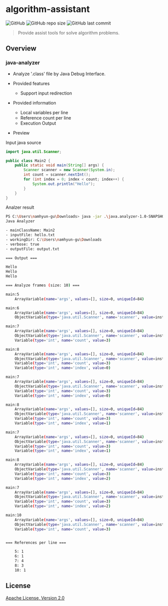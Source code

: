 # algorithm-assistant

![GitHub](https://img.shields.io/github/license/namhyun-gu/algorithm-assistant)
![GitHub repo size](https://img.shields.io/github/repo-size/namhyun-gu/algorithm-assistant)
![GitHub last commit](https://img.shields.io/github/last-commit/namhyun-gu/algorithm-assistant)

> Provide assist tools for solve algorithm problems.

## Overview

### java-analyzer

- Analyze '.class' file by Java Debug Interface.
- Provided features
  - Support input redirection
- Provided information
  - Local variables per line
  - Reference count per line
  - Execution Output

- Preview

Input java source

```java
import java.util.Scanner;

public class Main2 {
    public static void main(String[] args) {
        Scanner scanner = new Scanner(System.in);
        int count = scanner.nextInt();
        for (int index = 0; index < count; index++) {
            System.out.println("Hello");
        }
    }
}
```

Analzer result

```bash
PS C:\Users\namhyun-gu\Downloads> java -jar .\java.analyzer-1.0-SNAPSHOT.jar -i hello.txt -o output.txt Main2
Java Analyzer

- mainClassName: Main2
- inputFile: hello.txt
- workingDir: C:\Users\namhyun-gu\Downloads
- verbose: true
- outputFile: output.txt

=== Output ===

Hello
Hello
Hello

=== Analyze frames (size: 10) ===

main:5
	ArrayVariable(name='args', values=[], size=0, uniqueId=84)

main:6
	ArrayVariable(name='args', values=[], size=0, uniqueId=84)
	ObjectVariable(type='java.util.Scanner', name='scanner', value=instance of java.util.Scanner(id=377), uniqueId=377)

main:7
	ArrayVariable(name='args', values=[], size=0, uniqueId=84)
	ObjectVariable(type='java.util.Scanner', name='scanner', value=instance of java.util.Scanner(id=377), uniqueId=377)
	Variable(type='int', name='count', value=3)

main:8
	ArrayVariable(name='args', values=[], size=0, uniqueId=84)
	ObjectVariable(type='java.util.Scanner', name='scanner', value=instance of java.util.Scanner(id=377), uniqueId=377)
	Variable(type='int', name='count', value=3)
	Variable(type='int', name='index', value=0)

main:7
	ArrayVariable(name='args', values=[], size=0, uniqueId=84)
	ObjectVariable(type='java.util.Scanner', name='scanner', value=instance of java.util.Scanner(id=377), uniqueId=377)
	Variable(type='int', name='count', value=3)
	Variable(type='int', name='index', value=0)

main:8
	ArrayVariable(name='args', values=[], size=0, uniqueId=84)
	ObjectVariable(type='java.util.Scanner', name='scanner', value=instance of java.util.Scanner(id=377), uniqueId=377)
	Variable(type='int', name='count', value=3)
	Variable(type='int', name='index', value=1)

main:7
	ArrayVariable(name='args', values=[], size=0, uniqueId=84)
	ObjectVariable(type='java.util.Scanner', name='scanner', value=instance of java.util.Scanner(id=377), uniqueId=377)
	Variable(type='int', name='count', value=3)
	Variable(type='int', name='index', value=1)

main:8
	ArrayVariable(name='args', values=[], size=0, uniqueId=84)
	ObjectVariable(type='java.util.Scanner', name='scanner', value=instance of java.util.Scanner(id=377), uniqueId=377)
	Variable(type='int', name='count', value=3)
	Variable(type='int', name='index', value=2)

main:7
	ArrayVariable(name='args', values=[], size=0, uniqueId=84)
	ObjectVariable(type='java.util.Scanner', name='scanner', value=instance of java.util.Scanner(id=377), uniqueId=377)
	Variable(type='int', name='count', value=3)
	Variable(type='int', name='index', value=2)

main:10
	ArrayVariable(name='args', values=[], size=0, uniqueId=84)
	ObjectVariable(type='java.util.Scanner', name='scanner', value=instance of java.util.Scanner(id=377), uniqueId=377)
	Variable(type='int', name='count', value=3)


=== References per line ===

	5: 1
	6: 1
	7: 4
	8: 3
	10: 1

```

## License

[Apache License, Version 2.0](https://opensource.org/licenses/Apache-2.0)